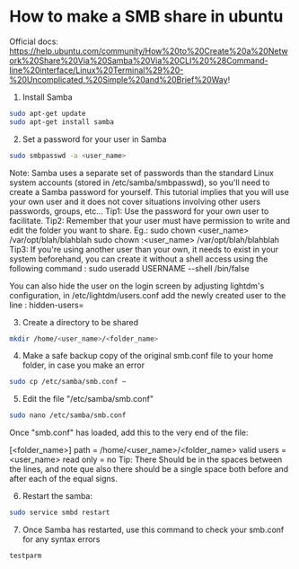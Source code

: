 # How to make a SMB share in ubuntu

Official docs: https://help.ubuntu.com/community/How%20to%20Create%20a%20Network%20Share%20Via%20Samba%20Via%20CLI%20%28Command-line%20interface/Linux%20Terminal%29%20-%20Uncomplicated,%20Simple%20and%20Brief%20Way!

1. Install Samba

```bash
sudo apt-get update
sudo apt-get install samba

```
2. Set a password for your user in Samba

```bash
sudo smbpasswd -a <user_name>

```
Note: Samba uses a separate set of passwords than the standard Linux system accounts (stored in /etc/samba/smbpasswd), so you'll need to create a Samba password for yourself. This tutorial implies that you will use your own user and it does not cover situations involving other users passwords, groups, etc...
Tip1: Use the password for your own user to facilitate.
Tip2: Remember that your user must have permission to write and edit the folder you want to share.
Eg.:
sudo chown <user_name> /var/opt/blah/blahblah
sudo chown :<user_name> /var/opt/blah/blahblah
Tip3: If you're using another user than your own, it needs to exist in your system beforehand, you can create it without a shell access using the following command :
sudo useradd USERNAME --shell /bin/false

You can also hide the user on the login screen by adjusting lightdm's configuration, in /etc/lightdm/users.conf add the newly created user to the line :
hidden-users=

3. Create a directory to be shared

```bash
mkdir /home/<user_name>/<folder_name>

```
4. Make a safe backup copy of the original smb.conf file to your home folder, in case you make an error

```bash
sudo cp /etc/samba/smb.conf ~

```
5. Edit the file "/etc/samba/smb.conf"

```bash
sudo nano /etc/samba/smb.conf

```
Once "smb.conf" has loaded, add this to the very end of the file:

[<folder_name>]
path = /home/<user_name>/<folder_name>
valid users = <user_name>
read only = no
Tip: There Should be in the spaces between the lines, and note que also there should be a single space both before and after each of the equal signs.

6. Restart the samba:

```bash
sudo service smbd restart

```
7. Once Samba has restarted, use this command to check your smb.conf for any syntax errors

```bash
testparm
```